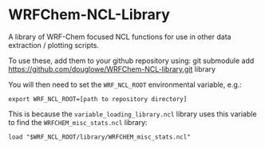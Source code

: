 # WRFChem-NCL-Library

A library of WRF-Chem focused NCL functions for use in other 
data extraction / plotting scripts.

To use these, add them to your github repository using:
git submodule add https://github.com/douglowe/WRFChem-NCL-library.git library

You will then need to set the `WRF_NCL_ROOT` environmental variable, e.g.:
```
export WRF_NCL_ROOT=[path to repository directory]
```

This is because the `variable_loading_library.ncl` library uses this variable to
find the `WRFCHEM_misc_stats.ncl` library:
```
load "$WRF_NCL_ROOT/library/WRFCHEM_misc_stats.ncl"
```